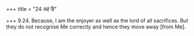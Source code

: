 +++
title = "24 अहं हि"

+++
9.24. Because, I am the enjoyer as well as the lord of all sacrifices.
But they do not recognise Me correctly and hence they move away \[from
Me\].
